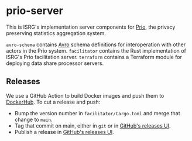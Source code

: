 # prio-server

This is ISRG's implementation server components for [Prio](https://crypto.stanford.edu/prio/), the privacy preserving statistics aggregation system.

`avro-schema` contains [Avro](https://avro.apache.org/docs/current/index.html) schema definitions for interoperation with other actors in the Prio system. `facilitator` contains the Rust implementation of ISRG's Prio facilitation server. `terraform` contains a Terraform module for deploying data share processor servers.

## Releases

We use a GitHub Action to build Docker images and push them to [DockerHub](https://hub.docker.com/repository/docker/letsencrypt/prio-facilitator). To cut a release and push:

- Bump the version number in `facilitator/Cargo.toml` and merge that change to `main`.
- Tag that commit on main, either in `git` or in [GitHub's releases UI](https://github.com/abetterinternet/prio-server/releases/new).
- Publish a release in [GitHub's releases UI](https://github.com/abetterinternet/prio-server/releases/new).
